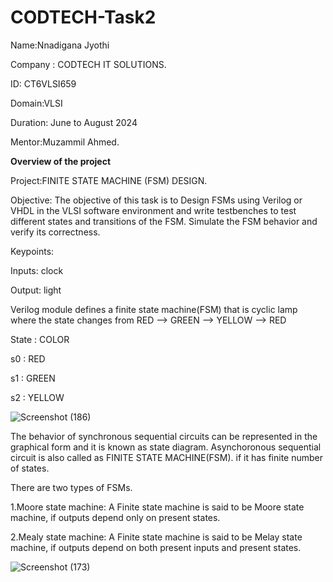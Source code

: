 # CODTECH-Task2

Name:Nnadigana Jyothi

Company : CODTECH IT SOLUTIONS.

ID: CT6VLSI659

Domain:VLSI

Duration: June to August 2024

Mentor:Muzammil Ahmed.

**Overview of the project**

Project:FINITE STATE MACHINE (FSM) DESIGN.

Objective: The objective of this task is to Design FSMs using Verilog or VHDL in the VLSI software environment and write testbenches to test different states and transitions of the FSM. Simulate the FSM behavior and verify its correctness.

Keypoints:

Inputs: clock

Output: light

Verilog module defines a finite state machine(FSM) that is cyclic lamp where the state changes from RED --> GREEN --> YELLOW --> RED

State : COLOR

s0    : RED

s1    : GREEN

s2    : YELLOW

![Screenshot (186)](https://github.com/user-attachments/assets/7728b52e-1c35-4ec7-8ceb-fa435b7417f2)


The behavior of synchronous sequential circuits can be represented in the graphical form and it is known as state diagram.
Asynchoronous sequential circuit is also called as FINITE STATE MACHINE(FSM). if it has finite number of states.

There are two types of FSMs.

1.Moore state machine: A Finite state machine is said to be Moore state machine, if outputs depend only on present states.

2.Mealy state machine: A Finite state machine is said to be Melay state machine, if outputs depend on both present inputs and present states.

![Screenshot (173)](https://github.com/user-attachments/assets/0e3b6339-6912-47fe-9aa8-6046a0202bd7)
